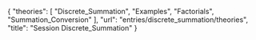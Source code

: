 {
    "theories": [
        "Discrete_Summation",
        "Examples",
        "Factorials",
        "Summation_Conversion"
    ],
    "url": "entries/discrete_summation/theories",
    "title": "Session Discrete_Summation"
}